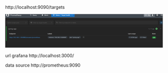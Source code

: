 http://localhost:9090/targets

![img_1.png](images/targets.png)

url grafana
http://localhost:3000/

data source
http://prometheus:9090